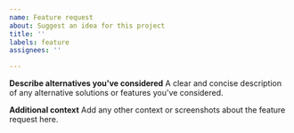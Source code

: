 ```yaml
---
name: Feature request
about: Suggest an idea for this project
title: ''
labels: feature
assignees: ''

---
```


**Describe alternatives you've considered**
A clear and concise description of any alternative solutions or features you've considered.

**Additional context**
Add any other context or screenshots about the feature request here.
